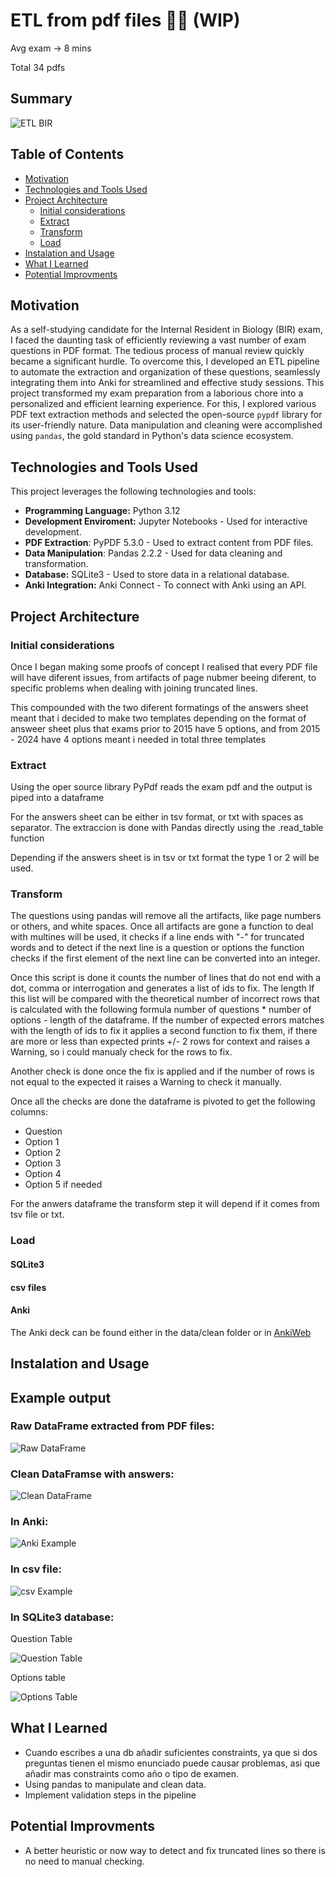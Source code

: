 # ETL from pdf files 👷🏼 (WIP)
Avg exam -> 8 mins

Total 34 pdfs

## Summary

![ETL BIR](ETL_BIR_gh.png)

## Table of Contents

* [Motivation](#motivation)
* [Technologies and Tools Used](#technologies-and-tools-used)
* [Project Architecture](#project-architecture)
    * [Initial considerations](#initial-considerations)
    * [Extract](#extract)
    * [Transform](#transform)
    * [Load](#load)
* [Instalation and Usage](#instalation-and-usage)
* [What I Learned](#what-i-learned)
* [Potential Improvments](#potential-improvments)


## Motivation

As a self-studying candidate for the Internal Resident in Biology (BIR) exam, I faced the daunting task of efficiently reviewing a vast number of exam questions in PDF format. The tedious process of manual review quickly became a significant hurdle. To overcome this, I developed an ETL pipeline to automate the extraction and organization of these questions, seamlessly integrating them into Anki for streamlined and effective study sessions. This project transformed my exam preparation from a laborious chore into a personalized and efficient learning experience. For this, I explored various PDF text extraction methods and selected the open-source `pypdf` library for its user-friendly nature. Data manipulation and cleaning were accomplished using `pandas`, the gold standard in Python's data science ecosystem.

## Technologies and Tools Used

This project leverages the following technologies and tools:

* **Programming Language:** Python 3.12
* **Development Enviroment:** Jupyter Notebooks - Used for interactive development.
* **PDF Extraction**: PyPDF 5.3.0 - Used to extract content from PDF files.
* **Data Manipulation**: Pandas 2.2.2 - Used for data cleaning and transformation.
* **Database:** SQLite3 - Used to store data in a relational database.
* **Anki Integration:** Anki Connect - To connect with Anki using an API.

## Project Architecture

### Initial considerations

Once I began making some proofs of concept I realised that every PDF file will have diferent issues, from artifacts of page nubmer beeing diferent, to specific problems when dealing with joining truncated lines.

This compounded with the two diferent formatings of the answers sheet meant that i decided to make two templates depending on the format of answeer sheet plus that exams prior to 2015 have 5 options, and from 2015 - 2024 have 4 options meant i needed in total three templates

### Extract

Using the oper source library PyPdf reads the exam pdf and the output is piped into a dataframe

For the answers sheet can be either in tsv format, or txt with spaces as separator. The extraccion is done with Pandas directly using the .read_table function

Depending if the answers sheet is in tsv or txt format the type 1 or 2 will be used.

### Transform

The questions using pandas will remove all the artifacts, like page numbers or others, and white spaces. Once all artifacts are gone a function to deal with multines will be used, it checks if a line ends with "-" for truncated words and to detect if the next line is a question or options the function checks if the first element of the next line can be converted into an integer.

Once this script is done it counts the number of lines that do not end with a dot, comma or interrogation and generates a list of ids to fix. The length lf this list will be compared with the theoretical number of incorrect rows that is calculated with the following formula number of questions * number of options - length of the dataframe. If the number of expected errors matches with the length of ids to fix it applies a second function to fix them, if there are more or less than expected prints +/- 2 rows for context and raises a Warning, so i could manualy check for the rows to fix.

Another check is done once the fix is applied and if the number of rows is not equal to the expected it raises a Warning to check it manually.

Once all the checks are done the dataframe is pivoted to get the following columns: 

* Question
* Option 1
* Option 2
* Option 3
* Option 4
* Option 5 if needed

For the anwers dataframe the transform step it will depend if it comes from tsv file or txt.



### Load

#### SQLite3

#### csv files

#### Anki


The Anki deck can be found either in the data/clean folder or in [AnkiWeb](https://ankiweb.net/shared/info/1201513810?cb=1741085089356)


## Instalation and Usage

## Example output

### Raw DataFrame extracted from PDF files:

![Raw DataFrame](rawdf_example.png)

### Clean DataFramse with answers:

![Clean DataFrame](cleandf_example.png)

### In Anki:

![Anki Example](anki_example.png)

### In csv file:

![csv Example](csv_example.png)

### In SQLite3 database: 

Question Table

![Question Table](dbquestion_example.png)

Options table

![Options Table](dboptions_example.png)


## What I Learned

* Cuando escribes a una db añadir suficientes constraints, ya que si dos preguntas tienen el mismo enunciado puede causar problemas, asi que añadir mas constraints como año o tipo de examen.
* Using pandas to manipulate and clean data.
* Implement validation steps in the pipeline 

## Potential Improvments

* A better heuristic or now way to detect and fix truncated lines so there is no need to manual checking.